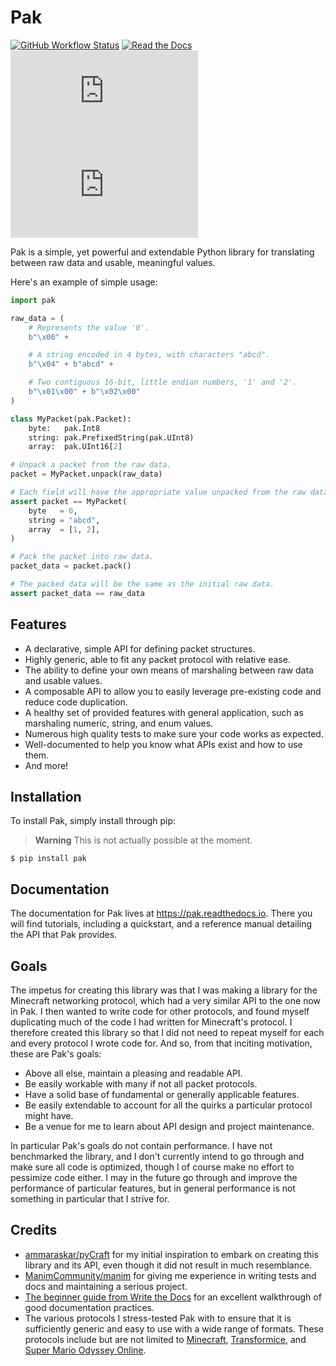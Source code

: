 # Pak

<!-- TODO: Change repo URL and add Python version support badge. -->

[![GitHub Workflow Status](https://img.shields.io/github/actions/workflow/status/friedkeenan/pak.py/ci.yml?label=checks)](https://github.com/friedkeenan/pak.py/commit/HEAD)
[![Read the Docs](https://img.shields.io/readthedocs/pak)](https://pak.readthedocs.io/)
[![Codecov](https://img.shields.io/codecov/c/github/friedkeenan/pak.py)](https://app.codecov.io/gh/friedkeenan/pak.py)
[![License](https://img.shields.io/github/license/friedkeenan/pak.py)](https://github.com/friedkeenan/pak.py/blob/main/LICENSE)

Pak is a simple, yet powerful and extendable Python library for translating between raw data and usable, meaningful values.

Here's an example of simple usage:

```py
import pak

raw_data = (
    # Represents the value '0'.
    b"\x00" +

    # A string encoded in 4 bytes, with characters "abcd".
    b"\x04" + b"abcd" +

    # Two contiguous 16-bit, little endian numbers, '1' and '2'.
    b"\x01\x00" + b"\x02\x00"
)

class MyPacket(pak.Packet):
    byte:   pak.Int8
    string: pak.PrefixedString(pak.UInt8)
    array:  pak.UInt16[2]

# Unpack a packet from the raw data.
packet = MyPacket.unpack(raw_data)

# Each field will have the appropriate value unpacked from the raw data.
assert packet == MyPacket(
    byte   = 0,
    string = "abcd",
    array  = [1, 2],
)

# Pack the packet into raw data.
packet_data = packet.pack()

# The packed data will be the same as the initial raw data.
assert packet_data == raw_data
```

## Features

- A declarative, simple API for defining packet structures.
- Highly generic, able to fit any packet protocol with relative ease.
- The ability to define your own means of marshaling between raw data and usable values.
- A composable API to allow you to easily leverage pre-existing code and reduce code duplication.
- A healthy set of provided features with general application, such as marshaling numeric, string, and enum values.
- Numerous high quality tests to make sure your code works as expected.
- Well-documented to help you know what APIs exist and how to use them.
- And more!

## Installation

To install Pak, simply install through pip:

> **Warning**
> This is not actually possible at the moment.

```
$ pip install pak
```

## Documentation

The documentation for Pak lives at https://pak.readthedocs.io. There you will find tutorials, including a quickstart, and a reference manual detailing the API that Pak provides.

## Goals

The impetus for creating this library was that I was making a library for the Minecraft networking protocol, which had a very similar API to the one now in Pak. I then wanted to write code for other protocols, and found myself duplicating much of the code I had written for Minecraft's protocol. I therefore created this library so that I did not need to repeat myself for each and every protocol I wrote code for. And so, from that inciting motivation, these are Pak's goals:

- Above all else, maintain a pleasing and readable API.
- Be easily workable with many if not all packet protocols.
- Have a solid base of fundamental or generally applicable features.
- Be easily extendable to account for all the quirks a particular protocol might have.
- Be a venue for me to learn about API design and project maintenance.

In particular Pak's goals do not contain performance. I have not benchmarked the library, and I don't currently intend to go through and make sure all code is optimized, though I of course make no effort to pessimize code either. I may in the future go through and improve the performance of particular features, but in general performance is not something in particular that I strive for.

## Credits

- [ammaraskar/pyCraft](https://github.com/ammaraskar/pyCraft) for my initial inspiration to embark on creating this library and its API, even though it did not result in much resemblance.
- [ManimCommunity/manim](https://github.com/ManimCommunity/manim/) for giving me experience in writing tests and docs and maintaining a serious project.
- [The beginner guide from Write the Docs](https://www.writethedocs.org/guide/writing/beginners-guide-to-docs/) for an excellent walkthrough of good documentation practices.
- The various protocols I stress-tested Pak with to ensure that it is sufficiently generic and easy to use with a wide range of formats. These protocols include but are not limited to [Minecraft](https://www.minecraft.net/), [Transformice](https://www.transformice.com/), and [Super Mario Odyssey Online](https://github.com/CraftyBoss/SuperMarioOdysseyOnline).
